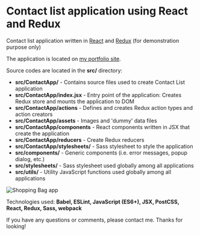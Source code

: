 # Contact list application using React and Redux
Contact list application written in [React](https://reactjs.org/) and [Redux](https://redux.js.org/) (for demonstration purpose only)

The application is located on [my portfolio site](http://www.dnwebfolio.com/index.php#spa).

Source codes are located in the **src/** directory:
* **src/ContactApp/** - Contains source files used to create Contact List application
* **src/ContactApp/index.jsx** - Entry point of the application: Creates Redux store and mounts the application to DOM
* **src/ContactApp/actions** - Defines and creates Redux action types and action creators
* **src/ContactApp/assets** - Images and 'dummy' data files
* **src/ContactApp/components** - React components written in JSX that create the application
* **src/ContactApp/reducers** - Create Redux reducers
* **src/ContactApp/stylesheets/** - Sass stylesheet to style the application
* **src/components/** - Generic components (i.e. error messages, popup dialog, etc.)
* **src/stylesheets/** - Sass stylesheet used globally among all applications
* **src/utils/** - Utility JavaScript functions used globally among all applications

![Shopping Bag app](img/ShoppingBagApp.PNG)

Technologies used: **Babel, ESLint, JavaScript (ES6+), JSX, PostCSS, React, Redux, Sass, webpack**

If you have any questions or comments, please contact me. Thanks for looking!
